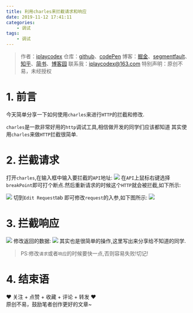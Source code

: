 ```yaml
---
title: 利用charles来拦截请求和响应
date: 2019-11-12 17:41:11
categories:
    - 调试
tags:
    - 调试
---
```


> 作者：[iplaycodex](http://iplaycodex.com)
> 仓库：[github](https://github.com/iplaycodex)、[codePen](https://codepen.io/iplaycodex)
> 博客：[掘金](https://juejin.im/user/3597257774478359)、[segmentfault](https://segmentfault.com/u/iplaycodex)、[知乎](https://www.zhihu.com/people/CallMeAllenLliu)、[简书](https://www.jianshu.com/u/9cd27f169c7e)、[博客园](https://www.cnblogs.com/)
> 联系我：[iplaycodex@163.com](iplaycodex@163.com)
> 特别声明：原创不易，未经授权

# 1. 前言

今天简单分享一下如何使用`charles`来进行`HTTP`的拦截和修改.

`charles`是一款非常好用的`http`调试工具,相信做开发的同学们应该都知道
其实使用`charles`来做`HTTP`拦截很简单.

# 2. 拦截请求

打开`charles`,在输入框中输入要拦截的`API`地址:
![](https://tva1.sinaimg.cn/large/006y8mN6gy1g8vef97dmqj30xt0azmym.jpg)
在`API`上鼠标右键选择`breakPoint`即可打个断点.然后重新请求的时候这个`HTTP`就会被拦截,如下所示:

<!--more-->

![](https://tva1.sinaimg.cn/large/006y8mN6gy1g8veioukh0j30p40g4q4w.jpg)
切到`Edit Request`tab 即可修改`request`的入参,如下图所示:
![](https://tva1.sinaimg.cn/large/006y8mN6gy1g8veka0nx8j30p90g9wg4.jpg)

# 3. 拦截响应

![](https://tva1.sinaimg.cn/large/006y8mN6gy1g8vermrajlj30qw0i776l.jpg)
修改返回的数据:
![](https://tva1.sinaimg.cn/large/006y8mN6gy1g8vete06koj30r00i8acb.jpg)
其实也是很简单的操作,这里写出来分享给不知道的同学.

> PS:修改`请求`或者`响应`的时候要快一点,否则容易失败!切记!

# 4. 结束语

❤️ 关注 + 点赞 + 收藏 + 评论 + 转发 ❤️ <br/>原创不易，鼓励笔者创作更好的文章~
